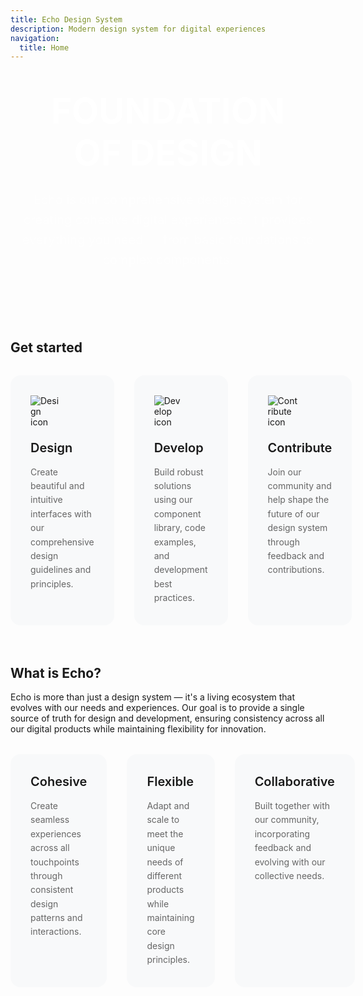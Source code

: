 ```yaml
---
title: Echo Design System
description: Modern design system for digital experiences
navigation:
  title: Home
---
```


<div class="hero">
  <h1>FOUNDATION<br/>OF DESIGN</h1>
  <p class="hero-text">Echo is our comprehensive design system for creating cohesive digital experiences. It provides everything you need — from basic foundations to complex components.</p>
</div>

## Get started

<div class="card-grid">
  <a href="/design" class="card design">
    <div class="card-icon">
      <img src="/images/design-icon.svg" alt="Design icon" />
    </div>
    <h3>Design</h3>
    <p>Create beautiful and intuitive interfaces with our comprehensive design guidelines and principles.</p>
  </a>
  <a href="/develop" class="card develop">
    <div class="card-icon">
      <img src="/images/develop-icon.svg" alt="Develop icon" />
    </div>
    <h3>Develop</h3>
    <p>Build robust solutions using our component library, code examples, and development best practices.</p>
  </a>
  <a href="/contribute" class="card contribute">
    <div class="card-icon">
      <img src="/images/contribute-icon.svg" alt="Contribute icon" />
    </div>
    <h3>Contribute</h3>
    <p>Join our community and help shape the future of our design system through feedback and contributions.</p>
  </a>
</div>

## What is Echo?

Echo is more than just a design system — it's a living ecosystem that evolves with our needs and experiences. Our goal is to provide a single source of truth for design and development, ensuring consistency across all our digital products while maintaining flexibility for innovation.

<div class="principles-grid">
  <div class="principle">
    <h3>Cohesive</h3>
    <p>Create seamless experiences across all touchpoints through consistent design patterns and interactions.</p>
  </div>
  <div class="principle">
    <h3>Flexible</h3>
    <p>Adapt and scale to meet the unique needs of different products while maintaining core design principles.</p>
  </div>
  <div class="principle">
    <h3>Collaborative</h3>
    <p>Built together with our community, incorporating feedback and evolving with our collective needs.</p>
  </div>
</div>

<style>
.hero {
  background: var(--echo-orange);
  margin: -2rem -2rem 3rem -2rem;
  padding: 4rem 2rem;
  color: white;
  text-align: center;
}

.hero h1 {
  font-size: 3.5rem;
  line-height: 1.2;
  margin: 0 0 1.5rem 0;
  font-weight: 700;
}

.hero-text {
  font-size: 1.25rem;
  line-height: 1.6;
  max-width: 640px;
  margin: 0 auto;
  opacity: 0.9;
}

.card-grid {
  display: grid;
  grid-template-columns: repeat(3, 1fr);
  gap: 2rem;
  margin: 2rem 0 4rem 0;
}

.card {
  padding: 2rem;
  border-radius: 1rem;
  background: #f8f9fa;
  text-decoration: none;
  color: inherit;
  transition: all 0.2s;
}

.card:hover {
  transform: translateY(-4px);
  background: white;
  box-shadow: 0 12px 24px rgba(0,0,0,0.1);
}

.card-icon {
  width: 48px;
  height: 48px;
  margin-bottom: 1.5rem;
}

.card h3 {
  margin: 0 0 1rem 0;
  font-size: 1.25rem;
  font-weight: 600;
}

.card p {
  margin: 0;
  color: #666;
  line-height: 1.6;
}

.principles-grid {
  display: grid;
  grid-template-columns: repeat(3, 1fr);
  gap: 2rem;
  margin: 2rem 0;
}

.principle {
  padding: 2rem;
  background: #f8f9fa;
  border-radius: 1rem;
}

.principle h3 {
  margin: 0 0 1rem 0;
  font-size: 1.25rem;
  font-weight: 600;
}

.principle p {
  margin: 0;
  color: #666;
  line-height: 1.6;
}

@media (max-width: 768px) {
  .hero h1 {
    font-size: 2.5rem;
  }
  
  .card-grid,
  .principles-grid {
    grid-template-columns: 1fr;
  }
}
</style>
